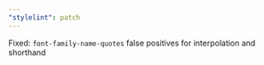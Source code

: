 ```yaml
---
"stylelint": patch
---
```


Fixed: `font-family-name-quotes` false positives for interpolation and shorthand
